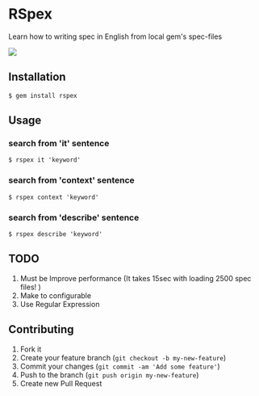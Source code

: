 # RSpex

Learn how to writing spec in English from local gem's spec-files  

![](https://dl.dropboxusercontent.com/u/10198795/rspex_screenshot.png)

## Installation

    $ gem install rspex

## Usage

### search from 'it' sentence

    $ rspex it 'keyword'


### search from 'context' sentence

    $ rspex context 'keyword'


### search from 'describe' sentence

    $ rspex describe 'keyword'


## TODO

1. Must be Improve performance (It takes 15sec with loading 2500 spec files! )
2. Make to configurable
3. Use Regular Expression

## Contributing

1. Fork it
2. Create your feature branch (`git checkout -b my-new-feature`)
3. Commit your changes (`git commit -am 'Add some feature'`)
4. Push to the branch (`git push origin my-new-feature`)
5. Create new Pull Request
